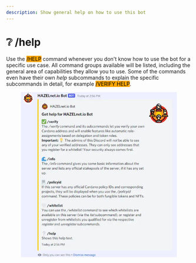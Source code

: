 ```yaml
---
description: Show general help on how to use this bot
---
```


# ❔ /help

Use the <mark style="background-color:orange;">/HELP</mark> command whenever you don't know how to use the bot for a specific use case. All command groups available will be listed, including the general area of capabilities they allow you to use. Some of the commands even have their own _help_ subcommands to explain the specific subcommands in detail, for example <mark style="background-color:orange;">/VERIFY HELP</mark>.

<figure><img src="../../../.gitbook/assets/image (40).png" alt=""><figcaption></figcaption></figure>
